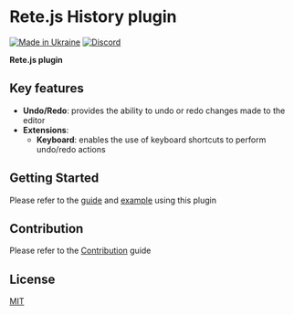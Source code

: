 Rete.js History plugin
====
[![Made in Ukraine](https://img.shields.io/badge/made_in-ukraine-ffd700.svg?labelColor=0057b7)](https://stand-with-ukraine.pp.ua)
[![Discord](https://img.shields.io/discord/1081223198055604244?color=%237289da&label=Discord)](https://discord.gg/cxSFkPZdsV)

**Rete.js plugin**

## Key features

- **Undo/Redo**: provides the ability to undo or redo changes made to the editor
- **Extensions**:
  - **Keyboard**: enables the use of keyboard shortcuts to perform undo/redo actions

## Getting Started

Please refer to the [guide](https://retejs.org/docs/guides/undo-redo) and [example](https://retejs.org/examples/history) using this plugin

## Contribution

Please refer to the [Contribution](https://retejs.org/docs/contribution) guide

## License

[MIT](https://github.com/retejs/history-plugin/blob/main/LICENSE)
